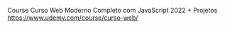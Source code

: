 Course 
Curso Web Moderno Completo com JavaScript 2022 + Projetos
https://www.udemy.com/course/curso-web/